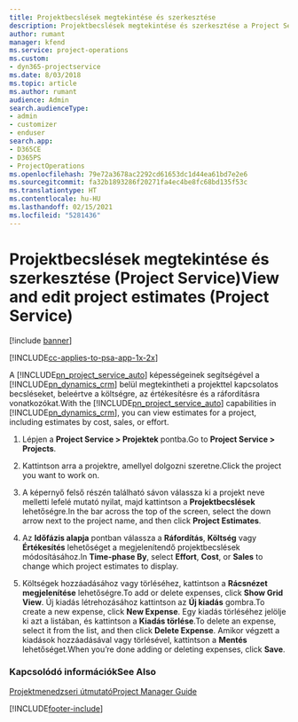 ```yaml
---
title: Projektbecslések megtekintése és szerkesztése
description: Projektbecslések megtekintése és szerkesztése a Project Service szolgáltatásban
author: rumant
manager: kfend
ms.service: project-operations
ms.custom:
- dyn365-projectservice
ms.date: 8/03/2018
ms.topic: article
ms.author: rumant
audience: Admin
search.audienceType:
- admin
- customizer
- enduser
search.app:
- D365CE
- D365PS
- ProjectOperations
ms.openlocfilehash: 79e72a3678ac2292cd61653dc1d44ea61bd7e2e6
ms.sourcegitcommit: fa32b1893286f20271fa4ec4be8fc68bd135f53c
ms.translationtype: HT
ms.contentlocale: hu-HU
ms.lasthandoff: 02/15/2021
ms.locfileid: "5281436"
---
```

# <a name="view-and-edit-project-estimates-project-service"></a><span data-ttu-id="4b28e-103">Projektbecslések megtekintése és szerkesztése (Project Service)</span><span class="sxs-lookup"><span data-stu-id="4b28e-103">View and edit project estimates (Project Service)</span></span>

[!include [banner](../includes/psa-now-project-operations.md)]

[!INCLUDE[cc-applies-to-psa-app-1x-2x](../includes/cc-applies-to-psa-app-1x-2x.md)]

<span data-ttu-id="4b28e-104">A [!INCLUDE[pn_project_service_auto](../includes/pn-project-service-auto.md)] képességeinek segítségével a [!INCLUDE[pn_dynamics_crm](../includes/pn-dynamics-crm.md)] belül megtekintheti a projekttel kapcsolatos becsléseket, beleértve a költségre, az értékesítésre és a ráfordításra vonatkozókat.</span><span class="sxs-lookup"><span data-stu-id="4b28e-104">With the [!INCLUDE[pn_project_service_auto](../includes/pn-project-service-auto.md)] capabilities in [!INCLUDE[pn_dynamics_crm](../includes/pn-dynamics-crm.md)], you can view estimates for a project, including estimates by cost, sales, or effort.</span></span>  
  
1.  <span data-ttu-id="4b28e-105">Lépjen a **Project Service > Projektek** pontba.</span><span class="sxs-lookup"><span data-stu-id="4b28e-105">Go to **Project Service > Projects**.</span></span>  
  
2.  <span data-ttu-id="4b28e-106">Kattintson arra a projektre, amellyel dolgozni szeretne.</span><span class="sxs-lookup"><span data-stu-id="4b28e-106">Click the project you want to work on.</span></span>  
  
3.  <span data-ttu-id="4b28e-107">A képernyő felső részén található sávon válassza ki a projekt neve melletti lefelé mutató nyilat, majd kattintson a **Projektbecslések** lehetőségre.</span><span class="sxs-lookup"><span data-stu-id="4b28e-107">In the bar across the top of the screen, select the down arrow next to the project name, and then click **Project Estimates**.</span></span>  
  
4.  <span data-ttu-id="4b28e-108">Az **Időfázis alapja** pontban válassza a **Ráfordítás**, **Költség** vagy **Értékesítés** lehetőséget a megjelenítendő projektbecslések módosításához.</span><span class="sxs-lookup"><span data-stu-id="4b28e-108">In **Time-phase By**, select **Effort**, **Cost**, or **Sales** to change which project estimates to display.</span></span>  
  
5.  <span data-ttu-id="4b28e-109">Költségek hozzáadásához vagy törléséhez, kattintson a **Rácsnézet megjelenítése** lehetőségre.</span><span class="sxs-lookup"><span data-stu-id="4b28e-109">To add or delete expenses, click **Show Grid View**.</span></span> <span data-ttu-id="4b28e-110">Új kiadás létrehozásához kattintson az **Új kiadás** gombra.</span><span class="sxs-lookup"><span data-stu-id="4b28e-110">To create a new expense, click **New Expense**.</span></span> <span data-ttu-id="4b28e-111">Egy kiadás törléséhez jelölje ki azt a listában, és kattintson a **Kiadás törlése**.</span><span class="sxs-lookup"><span data-stu-id="4b28e-111">To delete an expense, select it from the list, and then click **Delete Expense**.</span></span> <span data-ttu-id="4b28e-112">Amikor végzett a kiadások hozzáadásával vagy törlésével, kattintson a **Mentés** lehetőséget.</span><span class="sxs-lookup"><span data-stu-id="4b28e-112">When you’re done adding or deleting expenses, click **Save**.</span></span>  
  
### <a name="see-also"></a><span data-ttu-id="4b28e-113">Kapcsolódó információk</span><span class="sxs-lookup"><span data-stu-id="4b28e-113">See Also</span></span>  
 [<span data-ttu-id="4b28e-114">Projektmenedzseri útmutató</span><span class="sxs-lookup"><span data-stu-id="4b28e-114">Project Manager Guide</span></span>](../psa/project-manager-guide.md)


[!INCLUDE[footer-include](../includes/footer-banner.md)]